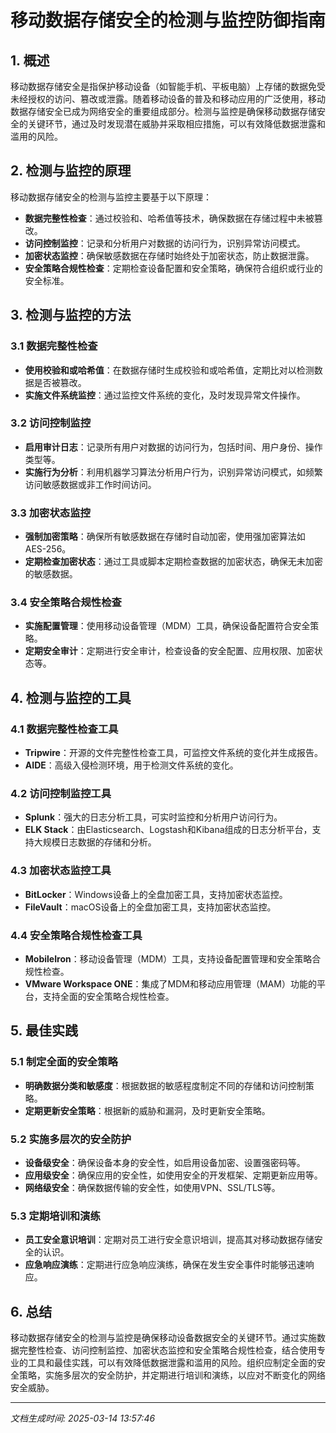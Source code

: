 # 移动数据存储安全的检测与监控防御指南

## 1. 概述

移动数据存储安全是指保护移动设备（如智能手机、平板电脑）上存储的数据免受未经授权的访问、篡改或泄露。随着移动设备的普及和移动应用的广泛使用，移动数据存储安全已成为网络安全的重要组成部分。检测与监控是确保移动数据存储安全的关键环节，通过及时发现潜在威胁并采取相应措施，可以有效降低数据泄露和滥用的风险。

## 2. 检测与监控的原理

移动数据存储安全的检测与监控主要基于以下原理：

- **数据完整性检查**：通过校验和、哈希值等技术，确保数据在存储过程中未被篡改。
- **访问控制监控**：记录和分析用户对数据的访问行为，识别异常访问模式。
- **加密状态监控**：确保敏感数据在存储时始终处于加密状态，防止数据泄露。
- **安全策略合规性检查**：定期检查设备配置和安全策略，确保符合组织或行业的安全标准。

## 3. 检测与监控的方法

### 3.1 数据完整性检查

- **使用校验和或哈希值**：在数据存储时生成校验和或哈希值，定期比对以检测数据是否被篡改。
- **实施文件系统监控**：通过监控文件系统的变化，及时发现异常文件操作。

### 3.2 访问控制监控

- **启用审计日志**：记录所有用户对数据的访问行为，包括时间、用户身份、操作类型等。
- **实施行为分析**：利用机器学习算法分析用户行为，识别异常访问模式，如频繁访问敏感数据或非工作时间访问。

### 3.3 加密状态监控

- **强制加密策略**：确保所有敏感数据在存储时自动加密，使用强加密算法如AES-256。
- **定期检查加密状态**：通过工具或脚本定期检查数据的加密状态，确保无未加密的敏感数据。

### 3.4 安全策略合规性检查

- **实施配置管理**：使用移动设备管理（MDM）工具，确保设备配置符合安全策略。
- **定期安全审计**：定期进行安全审计，检查设备的安全配置、应用权限、加密状态等。

## 4. 检测与监控的工具

### 4.1 数据完整性检查工具

- **Tripwire**：开源的文件完整性检查工具，可监控文件系统的变化并生成报告。
- **AIDE**：高级入侵检测环境，用于检测文件系统的变化。

### 4.2 访问控制监控工具

- **Splunk**：强大的日志分析工具，可实时监控和分析用户访问行为。
- **ELK Stack**：由Elasticsearch、Logstash和Kibana组成的日志分析平台，支持大规模日志数据的存储和分析。

### 4.3 加密状态监控工具

- **BitLocker**：Windows设备上的全盘加密工具，支持加密状态监控。
- **FileVault**：macOS设备上的全盘加密工具，支持加密状态监控。

### 4.4 安全策略合规性检查工具

- **MobileIron**：移动设备管理（MDM）工具，支持设备配置管理和安全策略合规性检查。
- **VMware Workspace ONE**：集成了MDM和移动应用管理（MAM）功能的平台，支持全面的安全策略合规性检查。

## 5. 最佳实践

### 5.1 制定全面的安全策略

- **明确数据分类和敏感度**：根据数据的敏感程度制定不同的存储和访问控制策略。
- **定期更新安全策略**：根据新的威胁和漏洞，及时更新安全策略。

### 5.2 实施多层次的安全防护

- **设备级安全**：确保设备本身的安全性，如启用设备加密、设置强密码等。
- **应用级安全**：确保应用的安全性，如使用安全的开发框架、定期更新应用等。
- **网络级安全**：确保数据传输的安全性，如使用VPN、SSL/TLS等。

### 5.3 定期培训和演练

- **员工安全意识培训**：定期对员工进行安全意识培训，提高其对移动数据存储安全的认识。
- **应急响应演练**：定期进行应急响应演练，确保在发生安全事件时能够迅速响应。

## 6. 总结

移动数据存储安全的检测与监控是确保移动设备数据安全的关键环节。通过实施数据完整性检查、访问控制监控、加密状态监控和安全策略合规性检查，结合使用专业的工具和最佳实践，可以有效降低数据泄露和滥用的风险。组织应制定全面的安全策略，实施多层次的安全防护，并定期进行培训和演练，以应对不断变化的网络安全威胁。

---

*文档生成时间: 2025-03-14 13:57:46*

